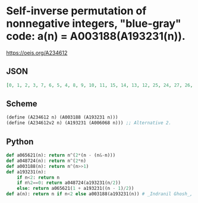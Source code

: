 # Self\-inverse permutation of nonnegative integers, "blue\-gray" code: a\(n\) \= A003188\(A193231\(n\)\)\.
https://oeis.org/A234612
## JSON
```JSON
[0, 1, 2, 3, 7, 6, 5, 4, 8, 9, 10, 11, 15, 14, 13, 12, 25, 24, 27, 26, 30, 31, 28, 29, 17, 16, 19, 18, 22, 23, 20, 21, 42, 43, 40, 41, 45, 44, 47, 46, 34, 35, 32, 33, 37, 36, 39, 38, 51, 50, 49, 48, 52, 53, 54, 55, 59, 58, 57, 56, 60, 61, 62, 63, 127, 126, 125]
```
## Scheme
```Scheme
(define (A234612 n) (A003188 (A193231 n)))
(define (A234612v2 n) (A193231 (A006068 n))) ;; Alternative 2.
```
## Python
```Python
def a065621(n): return n^(2*(n - (n&-n)))
def a048724(n): return n^(2*n)
def a003188(n): return n^(n>>1)
def a193231(n):
    if n<2: return n
    if n%2==0: return a048724(a193231(n/2))
    else: return a065621(1 + a193231((n - 1)/2))
def a(n): return n if n<2 else a003188(a193231(n)) # _Indranil Ghosh_, Jun 05 2017
```
